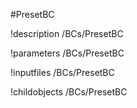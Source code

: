 <!-- MOOSE Object Documentation Stub: Remove this when content is added. -->
#PresetBC

!description /BCs/PresetBC

!parameters /BCs/PresetBC

!inputfiles /BCs/PresetBC

!childobjects /BCs/PresetBC
